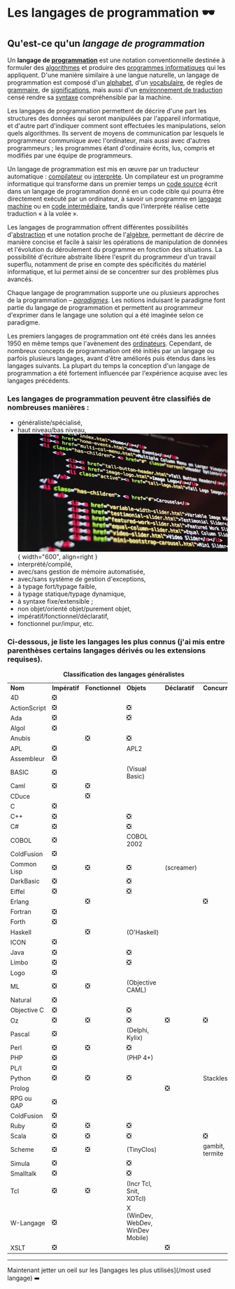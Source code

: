 # Les langages de programmation 🕶️

## Qu'est-ce qu'un _langage de programmation_
Un **langage de [programmation](https://fr.wikipedia.org/wiki/Programmation_informatique "Programmation informatique")** est une notation conventionnelle destinée à formuler des [algorithmes](https://fr.wikipedia.org/wiki/Algorithme "Algorithme") et produire des [programmes informatiques](https://fr.wikipedia.org/wiki/Programme_informatique "Programme informatique") qui les appliquent. D'une manière similaire à une langue naturelle, un langage de programmation est composé d'un [alphabet](https://fr.wikipedia.org/wiki/Alphabet "Alphabet"), d'un [vocabulaire](https://fr.wikipedia.org/wiki/Vocabulaire "Vocabulaire"), de règles de [grammaire](https://fr.wikipedia.org/wiki/Grammaire "Grammaire"), de [significations](https://fr.wikipedia.org/wiki/Sens_(linguistique) "Sens (linguistique)"), mais aussi d'un [environnement de traduction](https://fr.wikipedia.org/wiki/Environnement_(informatique) "Environnement (informatique)") censé rendre sa [syntaxe](https://fr.wikipedia.org/wiki/Syntaxe "Syntaxe") compréhensible par la machine.

Les langages de programmation permettent de décrire d'une part les structures des données qui seront manipulées par l'appareil informatique, et d'autre part d'indiquer comment sont effectuées les manipulations, selon quels algorithmes. Ils servent de moyens de communication par lesquels le programmeur communique avec l'ordinateur, mais aussi avec d'autres programmeurs ; les programmes étant d'ordinaire écrits, lus, compris et modifiés par une équipe de programmeurs.

Un langage de programmation est mis en œuvre par un traducteur automatique : [compilateur](https://fr.wikipedia.org/wiki/Compilateur "Compilateur") ou [interprète](https://fr.wikipedia.org/wiki/Interpr%C3%A8te_(informatique) "Interprète (informatique)"). Un compilateur est un programme informatique qui transforme dans un premier temps un [code source](https://fr.wikipedia.org/wiki/Code_source "Code source") écrit dans un langage de programmation donné en un code cible qui pourra être directement exécuté par un ordinateur, à savoir un programme en [langage machine](https://fr.wikipedia.org/wiki/Langage_machine "Langage machine") ou en [code intermédiaire](https://fr.wikipedia.org/wiki/Bytecode "Bytecode"), tandis que l’interprète réalise cette traduction « à la volée ».

Les langages de programmation offrent différentes possibilités d'[abstraction](https://fr.wikipedia.org/wiki/Abstraction_(philosophie) "Abstraction (philosophie)") et une notation proche de l'[algèbre](https://fr.wikipedia.org/wiki/Alg%C3%A8bre_g%C3%A9n%C3%A9rale "Algèbre générale"), permettant de décrire de manière concise et facile à saisir les opérations de manipulation de données et l'évolution du déroulement du programme en fonction des situations. La possibilité d'écriture abstraite libère l'esprit du programmeur d'un travail superflu, notamment de prise en compte des spécificités du matériel informatique, et lui permet ainsi de se concentrer sur des problèmes plus avancés.

Chaque langage de programmation supporte une ou plusieurs approches de la programmation – _[paradigmes](https://fr.wikipedia.org/wiki/Paradigme_(programmation) "Paradigme (programmation)")_. Les notions induisant le paradigme font partie du langage de programmation et permettent au programmeur d'exprimer dans le langage une solution qui a été imaginée selon ce paradigme.

Les premiers langages de programmation ont été créés dans les années 1950 en même temps que l'avènement des [ordinateurs](https://fr.wikipedia.org/wiki/Histoire_de_l%27informatique "Histoire de l'informatique"). Cependant, de nombreux concepts de programmation ont été initiés par un langage ou parfois plusieurs langages, avant d'être améliorés puis étendus dans les langages suivants. La plupart du temps la conception d'un langage de programmation a été fortement influencée par l'expérience acquise avec les langages précédents.


### Les langages de programmation peuvent être classifiés de nombreuses manières :

- généraliste/spécialisé,
- haut niveau/bas niveau,
![islustration d'un code](images/code1.jpeg){ width="600", align=right }
- interprété/compilé,
- avec/sans gestion de mémoire automatisée,
- avec/sans système de gestion d'exceptions,
- à typage fort/typage faible,
- à typage statique/typage dynamique,
- à syntaxe fixe/extensible ;
- non objet/orienté objet/purement objet,
- impératif/fonctionnel/déclaratif,
- fonctionnel pur/impur, etc.


### Ci-dessous, je liste les langages les plus connus (j'ai mis entre parenthèses certains langages dérivés ou les extensions requises).

<table><caption><strong>Classification des langages généralistes</strong></caption><tbody><tr><td><strong>Nom</strong></td><td><strong>Impératif</strong></td><td><strong>Fonctionnel</strong></td><td><strong>Objets</strong></td><td><strong>Déclaratif</strong></td><td><strong>Concurrent</strong></td></tr><tr><td>4D</td><td>❎</td><td></td><td></td><td></td><td></td></tr><tr><td>ActionScript</td><td>❎</td><td></td><td>❎</td><td></td><td></td></tr><tr><td>Ada</td><td>❎</td><td></td><td>❎</td><td></td><td></td></tr><tr><td>Algol</td><td>❎</td><td></td><td></td><td></td><td></td></tr><tr><td>Anubis</td><td></td><td>❎</td><td>❎</td><td></td><td></td></tr><tr><td>APL</td><td>❎</td><td></td><td>APL2</td><td></td><td></td></tr><tr><td>Assembleur</td><td>❎</td><td></td><td></td><td></td><td></td></tr><tr><td>BASIC</td><td>❎</td><td></td><td>(Visual Basic)</td><td></td><td></td></tr><tr><td>Caml</td><td>❎</td><td>❎</td><td></td><td></td><td></td></tr><tr><td>CDuce</td><td></td><td>❎</td><td></td></tr><tr><td>C</td><td>❎</td><td></td><td></td><td></td><td></td></tr><tr><td>C++</td><td>❎</td><td></td><td>❎</td><td></td><td></td></tr><tr><td>C#</td><td>❎</td><td></td><td>❎</td><td></td><td></td></tr><tr><td>COBOL</td><td>❎</td><td></td><td>COBOL 2002</td><td></td><td></td></tr><tr><td>ColdFusion</td><td>❎</td><td></td><td></td><td></td><td></td></tr><tr><td>Common Lisp</td><td>❎</td><td>❎</td><td>❎</td><td>(screamer)</td><td></td></tr><tr><td>DarkBasic</td><td>❎</td><td></td><td>❎</td><td></td><td></td></tr><tr><td>Eiffel</td><td>❎</td><td></td><td>❎</td><td></td><td></td></tr><tr><td>Erlang</td><td></td><td>❎</td><td></td><td></td><td>❎</td></tr><tr><td>Fortran</td><td>❎</td><td></td><td></td><td></td><td></td></tr><tr><td>Forth</td><td>❎</td><td></td><td></td><td></td><td></td></tr><tr><td>Haskell</td><td></td><td>❎</td><td>(O'Haskell)</td><td></td><td></td></tr><tr><td>ICON</td><td>❎</td><td></td><td></td><td></td><td></td></tr><tr><td>Java</td><td>❎</td><td></td><td>❎</td><td></td><td></td></tr><tr><td>Limbo</td><td>❎</td><td></td><td>❎</td><td></td><td></td></tr><tr><td>Logo</td><td>❎</td><td></td><td></td><td></td><td></td></tr><tr><td>ML</td><td>❎</td><td>❎</td><td>(Objective CAML)</td><td></td><td></td></tr><tr><td>Natural</td><td>❎</td><td></td><td></td><td></td><td></td></tr><tr><td>Objective C</td><td>❎</td><td></td><td>❎</td><td></td><td></td></tr><tr><td>Oz</td><td>❎</td><td>❎</td><td>❎</td><td>❎</td><td>❎</td></tr><tr><td>Pascal</td><td>❎</td><td></td><td>(Delphi, Kylix)</td><td></td><td></td></tr><tr><td>Perl</td><td>❎</td><td>❎</td><td>❎</td><td></td><td></td></tr><tr><td>PHP</td><td>❎</td><td></td><td>(PHP 4+)</td><td></td><td></td></tr><tr><td>PL/I</td><td>❎</td><td></td><td></td><td></td><td></td></tr><tr><td>Python</td><td>❎</td><td>❎</td><td>❎</td><td></td><td>Stackless</td></tr><tr><td>Prolog</td><td></td><td></td><td></td><td>❎</td><td></td></tr><tr><td>RPG ou GAP</td><td>❎</td><td></td><td></td><td></td><td></td></tr><tr><td>ColdFusion</td><td>❎</td><td></td><td></td><td></td><td></td></tr><tr><td>Ruby</td><td>❎</td><td>❎</td><td>❎</td><td></td><td></td></tr><tr><td>Scala</td><td>❎</td><td>❎</td><td>❎</td><td></td><td>❎</td></tr><tr><td>Scheme</td><td>❎</td><td>❎</td><td>(TinyClos)</td><td></td><td>gambit, termite</td></tr><tr><td>Simula</td><td>❎</td><td></td><td>❎</td><td></td><td></td></tr><tr><td>Smalltalk</td><td>❎</td><td></td><td>❎</td><td></td><td></td></tr><tr><td>Tcl</td><td>❎</td><td>❎</td><td>(Incr Tcl, Snit, XOTcl)</td><td></td><td></td></tr><tr><td>W-Langage</td><td>❎</td><td></td><td>X (WinDev, WebDev, WinDev Mobile)</td><td></td><td></td></tr><tr><td>XSLT</td><td>❎</td><td></td><td></td><td>❎</td><td></td></tr></tbody></table>

---

Maintenant jetter un oeil sur les [langages les plus utilisés](/most used langage) ➡️
